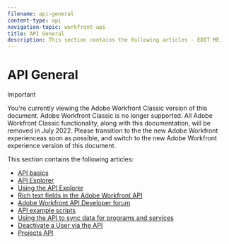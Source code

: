 ```yaml
---
filename: api-general
content-type: api
navigation-topic: workfront-api
title: API General
description: This section contains the following articles - EDIT ME.
---
```


# API General

>[!IMPORTANT]
>
>You're currently viewing the Adobe Workfront Classic version of this document. Adobe Workfront Classic is no longer supported. All Adobe Workfront Classic functionality, along with this documentation, will be removed in July 2022. Please transition to the the new Adobe Workfront experienceas soon as possible, and switch to the new Adobe Workfront experience version of this document.

This section contains the following articles:

* [API basics](../../wf-api/general/api-basics.md) 
* [API Explorer](../../wf-api/general/api-explorer.md) 
* [Using the API Explorer](../../wf-api/general/using-api-explorer.md) 
* [Rich text fields in the Adobe Workfront API](../../wf-api/general/rich-text-field-api.md) 
* [Adobe Workfront API Developer forum](../../wf-api/general/api-developer-forum.md) 
* [API example scripts](../../wf-api/general/api-example-scripts.md) 
* [Using the API to sync data for programs and services](../../wf-api/general/api-sync-data.md) 
* [Deactivate a User via the API](../../wf-api/general/deactivate-user-api.md) 
* [Projects API](../../wf-api/general/projects-api.md)

